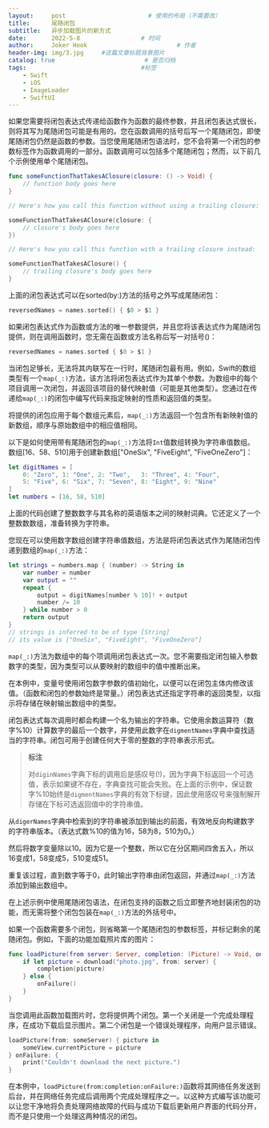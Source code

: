 ```yaml
---
layout:     post                       # 使用的布局（不需要改）
title:      尾随闭包         
subtitle:   异步加载图片的新方式 
date:       2022-5-8                 # 时间
author:     Joker Hook                         # 作者
header-img: img/3.jpg     #这篇文章标题背景图片
catalog: true                         # 是否归档
tags:                                #标签
    - Swift
    - iOS
    - ImageLoader
    - SwiftUI
---
```


如果您需要将闭包表达式传递给函数作为函数的最终参数，并且闭包表达式很长，则将其写为尾随闭包可能是有用的。您在函数调用的括号后写一个尾随闭包，即使尾随闭包仍然是函数的参数。当您使用尾随闭包语法时，您不会将第一个闭包的参数标签作为函数调用的一部分。函数调用可以包括多个尾随闭包；然而，以下前几个示例使用单个尾随闭包。
```swift
func someFunctionThatTakesAClosure(closure: () -> Void) {
    // function body goes here
}

// Here's how you call this function without using a trailing closure:

someFunctionThatTakesAClosure(closure: {
    // closure's body goes here
})

// Here's how you call this function with a trailing closure instead:

someFunctionThatTakesAClosure() {
    // trailing closure's body goes here
}
```

上面的闭包表达式可以在sorted(by:)方法的括号之外写成尾随闭包：
```swift
reversedNames = names.sorted() { $0 > $1 }
```

如果闭包表达式作为函数或方法的唯一参数提供，并且您将该表达式作为尾随闭包提供，则在调用函数时，您无需在函数或方法名称后写一对括号()：
```swift
reversedNames = names.sorted { $0 > $1 }
```

当闭包足够长，无法将其内联写在一行时，尾随闭包最有用。例如，Swift的数组类型有一个`map(_:)`方法，该方法将闭包表达式作为其单个参数。为数组中的每个项目调用一次闭包，并返回该项目的替代映射值（可能是其他类型）。您通过在传递给`map(_:)`的闭包中编写代码来指定映射的性质和返回值的类型。

将提供的闭包应用于每个数组元素后，`map(_:)`方法返回一个包含所有新映射值的新数组，顺序与原始数组中的相应值相同。

以下是如何使用带有尾随闭包的`map(_:)`方法将`Int`值数组转换为字符串值数组。数组[16、58、510]用于创建新数组["OneSix", "FiveEight", "FiveOneZero"]：
```swift
let digitNames = [
    0: "Zero", 1: "One", 2: "Two",   3: "Three", 4: "Four",
    5: "Five", 6: "Six", 7: "Seven", 8: "Eight", 9: "Nine"
]
let numbers = [16, 58, 510]
```

上面的代码创建了整数数字与其名称的英语版本之间的映射词典。它还定义了一个整数数数组，准备转换为字符串。

您现在可以使用数字数组创建字符串值数组，方法是将闭包表达式作为尾随闭包传递到数组的`map(_:)`方法：
```swift
let strings = numbers.map { (number) -> String in
    var number = number
    var output = ""
    repeat {
        output = digitNames[number % 10]! + output
        number /= 10
    } while number > 0
    return output
}
// strings is inferred to be of type [String]
// its value is ["OneSix", "FiveEight", "FiveOneZero"]
```

`map(_:)`方法为数组中的每个项调用闭包表达式一次。您不需要指定闭包输入参数数字的类型，因为类型可以从要映射的数组中的值中推断出来。

在本例中，变量号使用闭包数字参数的值初始化，以便可以在闭包主体内修改该值。（函数和闭包的参数始终是常量。）闭包表达式还指定字符串的返回类型，以指示将存储在映射输出数组中的类型。

闭包表达式每次调用时都会构建一个名为输出的字符串。它使用余数运算符（数字%10）计算数字的最后一个数字，并使用此数字在`digmentNames`字典中查找适当的字符串。闭包可用于创建任何大于零的整数的字符串表示形式。

> **标注**
>
> 对`diginNames`字典下标的调用后是感叹号(!)，因为字典下标返回一个可选值，表示如果键不存在，字典查找可能会失败。在上面的示例中，保证数字%10始终是`digmentNames`字典的有效下标键，因此使用感叹号来强制解开存储在下标可选返回值中的字符串值。

从`digerNames`字典中检索到的字符串被添加到输出的前面，有效地反向构建数字的字符串版本。（表达式数%10的值为16，58为8，510为0。）

然后将数字变量除以10。因为它是一个整数，所以它在分区期间四舍五入，所以16变成1，58变成5，510变成51。

重复该过程，直到数字等于0，此时输出字符串由闭包返回，并通过`map(_:)`方法添加到输出数组中。

在上述示例中使用尾随闭包语法，在闭包支持的函数之后立即整齐地封装闭包的功能，而无需将整个闭包包装在`map(_:)`方法的外括号中。

如果一个函数需要多个闭包，则省略第一个尾随闭包的参数标签，并标记剩余的尾随闭包。例如，下面的功能加载照片库的图片：
```swift
func loadPicture(from server: Server, completion: (Picture) -> Void, onFailure: () -> Void) {
    if let picture = download("photo.jpg", from: server) {
        completion(picture)
    } else {
        onFailure()
    }
}
```

当您调用此函数加载图片时，您将提供两个闭包。第一个关闭是一个完成处理程序，在成功下载后显示图片。第二个闭包是一个错误处理程序，向用户显示错误。
```swift
loadPicture(from: someServer) { picture in
    someView.currentPicture = picture
} onFailure: {
    print("Couldn't download the next picture.")
}
```

在本例中，`loadPicture(from:completion:onFailure:)`函数将其网络任务发送到后台，并在网络任务完成后调用两个完成处理程序之一。以这种方式编写该功能可以让您干净地将负责处理网络故障的代码与成功下载后更新用户界面的代码分开，而不是只使用一个处理这两种情况的闭包。
